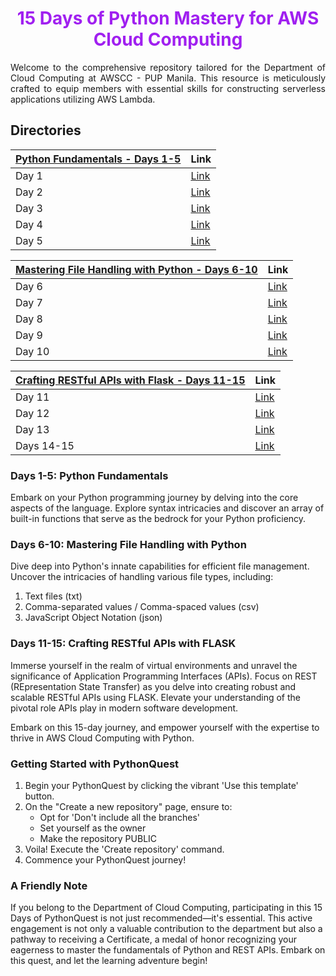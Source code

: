 
<h1 align="center" style="color:#A020F0;">15 Days of Python Mastery for AWS Cloud Computing</h1>

<p align="justify">Welcome to the comprehensive repository tailored for the Department of Cloud Computing at AWSCC - PUP Manila. This resource is meticulously crafted to equip members with essential skills for constructing serverless applications utilizing AWS Lambda.</p>

## Directories

| [Python Fundamentals - Days 1-5](https://github.com/yam-1111/dcc_pyquest/tree/day1-5)                | Link                                           |
| -------------------------------------------- | ---------------------------------------------- |
| Day 1                                        | [Link](https://github.com/yam-1111/dcc_pyquest/tree/day1-5/day-01) |
| Day 2                                        | [Link](https://github.com/yam-1111/dcc_pyquest/tree/day1-5/day-02) |
| Day 3                                        | [Link](https://github.com/yam-1111/dcc_pyquest/tree/day1-5/day-03) |
| Day 4                                        | [Link](https://github.com/yam-1111/dcc_pyquest/tree/day1-5/day-04) |
| Day 5                                        | [Link](https://github.com/yam-1111/dcc_pyquest/tree/day1-5/day-05) |

| [Mastering File Handling with Python - Days 6-10](https://github.com/yam-1111/dcc_pyquest/tree/day6-10) | Link                                           |
| ---------------------------------------------- | ---------------------------------------------- |
| Day 6                                          | [Link](https://github.com/yam-1111/dcc_pyquest/tree/day6-10/day-06) |
| Day 7                                          | [Link](https://github.com/yam-1111/dcc_pyquest/tree/day6-10/day-07) |
| Day 8                                          | [Link](https://github.com/yam-1111/dcc_pyquest/tree/day6-10/day-08) |
| Day 9                                          | [Link](https://github.com/yam-1111/dcc_pyquest/tree/day6-10/day-09) |
| Day 10                                         | [Link](https://github.com/yam-1111/dcc_pyquest/tree/day6-10/day-10) |

| [Crafting RESTful APIs with Flask - Days 11-15](https://github.com/yam-1111/dcc_pyquest/tree/day11-15)   | Link                                           |
| ---------------------------------------------- | ---------------------------------------------- |
| Day 11                                         | [Link](https://github.com/yam-1111/dcc_pyquest/tree/day11-15/day-11) |
| Day 12                                         | [Link](https://github.com/yam-1111/dcc_pyquest/tree/day11-15/day-12) |
| Day 13                                         | [Link](https://github.com/yam-1111/dcc_pyquest/tree/day11-15/day-13) |
| Days 14-15                                     | [Link](https://github.com/yam-1111/dcc_pyquest/tree/day11-15/day-14-15) |



### Days 1-5: Python Fundamentals
Embark on your Python programming journey by delving into the core aspects of the language. Explore syntax intricacies and discover an array of built-in functions that serve as the bedrock for your Python proficiency.

### Days 6-10: Mastering File Handling with Python
Dive deep into Python's innate capabilities for efficient file management. Uncover the intricacies of handling various file types, including:
1. Text files (txt)
2. Comma-separated values / Comma-spaced values (csv)
3. JavaScript Object Notation (json)

### Days 11-15: Crafting RESTful APIs with FLASK
Immerse yourself in the realm of virtual environments and unravel the significance of Application Programming Interfaces (APIs). Focus on REST (REpresentation State Transfer) as you delve into creating robust and scalable RESTful APIs using FLASK. Elevate your understanding of the pivotal role APIs play in modern software development.

Embark on this 15-day journey, and empower yourself with the expertise to thrive in AWS Cloud Computing with Python.

### Getting Started with PythonQuest
1. Begin your PythonQuest by clicking the vibrant 'Use this template' button.
2. On the "Create a new repository" page, ensure to:
   - Opt for 'Don't include all the branches'
   - Set yourself as the owner
   - Make the repository PUBLIC
3. Voila! Execute the 'Create repository' command.
4. Commence your PythonQuest journey!

### A Friendly Note
If you belong to the Department of Cloud Computing, participating in this 15 Days of PythonQuest is not just recommended—it's essential. This active engagement is not only a valuable contribution to the department but also a pathway to receiving a Certificate, a medal of honor recognizing your eagerness to master the fundamentals of Python and REST APIs. Embark on this quest, and let the learning adventure begin!
